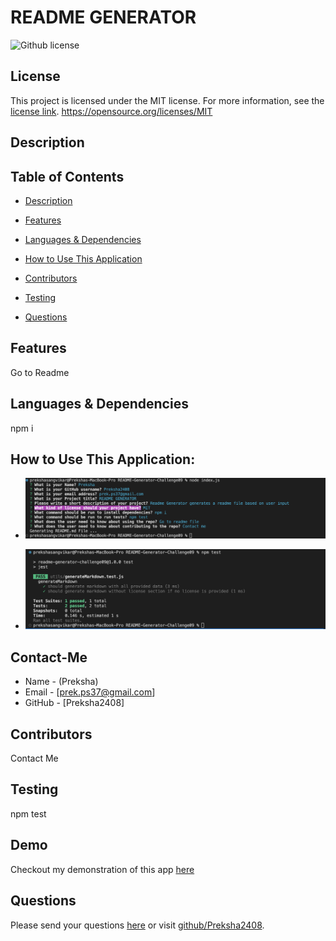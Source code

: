 # README GENERATOR
![Github license](https://img.shields.io/badge/license-MIT-blue.svg)
## License
This project is licensed under the MIT license. For more information, see the [license link](https://opensource.org/licenses/MIT).
https://opensource.org/licenses/MIT
## Description

## Table of Contents
* [Description](#description)

* [Features](#features)

* [Languages & Dependencies](#languagesanddependencies)

* [How to Use This Application](#HowtoUseThisApplication)

* [Contributors](#contributors)

* [Testing](#testing)

* [Questions](#questions)
## Features
Go to Readme 
## Languages & Dependencies
npm i
## How to Use This Application:
*  ![To run the index.js](./Images/Running-index.js.png)

*  ![To run the test](./Images/images/test-completed.png)

## Contact-Me
* Name - (Preksha)
* Email - [prek.ps37@gmail.com]
* GitHub - [Preksha2408]
## Contributors
Contact Me 
## Testing
npm test
## Demo
Checkout my demonstration of this app [here](https://drive.google.com/file/d/1bdyK6JNgGGqBlEaW3v3WXX2MKVnp0Ci-/view)

## Questions
Please send your questions [here](mailto:prek.ps37@gmail.com?subject=[GitHub]%20Dev%20Connect) or visit [github/Preksha2408](https://github.com/Preksha2408).
  
